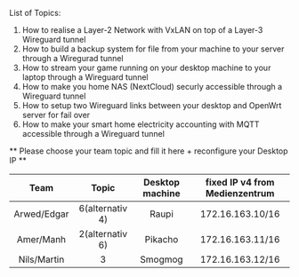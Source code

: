 List of Topics:

1. How to realise a Layer-2 Network with VxLAN on top of a Layer-3 Wireguard tunnel
2. How to build a backup system for file from your machine to your server through a Wiregurad tunnel
3. How to stream your game running on your desktop machine to your laptop through a Wireguard tunnel
4. How to make you home NAS (NextCloud) securly accessible through a Wireguard tunnel
5. How to setup two Wireguard links between your desktop and OpenWrt server for fail over
6. How to make your smart home electricity accounting with MQTT accessible through a Wireguard tunnel


** Please choose your team topic and fill it here + reconfigure your Desktop IP **

|  Team 	    |   Topic           |   Desktop machine   |  fixed IP v4 from Medienzentrum
| :-------:   | :---------------: | :----------------:  | :------------------------------: 
| Arwed/Edgar | 6(alternativ 4)   |       Raupi         |   172.16.163.10/16
| Amer/Manh   | 2(alternativ 6)   |       Pikacho       |   172.16.163.11/16
| Nils/Martin | 3                 |       Smogmog       |   172.16.163.12/16
